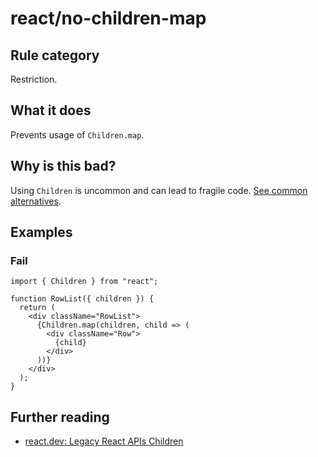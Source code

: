 # react/no-children-map

## Rule category

Restriction.

## What it does

Prevents usage of `Children.map`.

## Why is this bad?

Using `Children` is uncommon and can lead to fragile code. [See common alternatives](https://react.dev/reference/react/Children#alternatives).

## Examples

### Fail

```tsx
import { Children } from "react";

function RowList({ children }) {
  return (
    <div className="RowList">
      {Children.map(children, child => (
        <div className="Row">
          {child}
        </div>
      ))}
    </div>
  );
}
```

## Further reading

- [react.dev: Legacy React APIs Children](https://react.dev/reference/react/Children)
